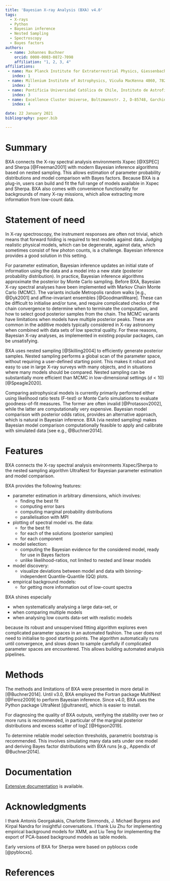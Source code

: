 ```yaml
---
title: 'Bayesian X-ray Analysis (BXA) v4.0'
tags:
  - X-rays
  - Python
  - Bayesian inference
  - Nested Sampling
  - Spectroscopy
  - Bayes factors
authors:
  - name: Johannes Buchner
    orcid: 0000-0003-0872-7098
    affiliation: "1, 2, 3, 4"
affiliations:
 - name: Max Planck Institute for Extraterrestrial Physics, Giessenbachstrasse, 85741 Garching, Germany.
   index: 1
 - name: Millenium Institute of Astrophysics, Vicuña MacKenna 4860, 7820436 Macul, Santiago, Chile
   index: 2
 - name: Pontificia Universidad Católica de Chile, Instituto de Astrofísica, Casilla 306, Santiago 22, Chile.
   index: 3
 - name: Excellence Cluster Universe, Boltzmannstr. 2, D-85748, Garching, Germany
   index: 4

date: 22 January 2021
bibliography: paper.bib

---
```


# Summary

BXA connects the X-ray spectral analysis environments Xspec
[@XSPEC] and Sherpa [@Freeman2001]
with modern Bayesian inference algorithms based on nested sampling.
This allows estimation of parameter probability distributions and
model comparison with Bayes factors. Because BXA is a plug-in,
users can build and fit the full range of models
available in Xspec and Sherpa.
BXA also comes with convenience functionality for backgrounds
of many X-ray missions, which allow extracting more information from low-count data.

# Statement of need

In X-ray spectroscopy, the instrument responses are often not trivial,
which means that forward folding is required to test models against data.
Judging realistic physical models, which can be degenerate,
against data, which sometimes consist of few photon counts, is a challenge.
Bayesian inference provides a good solution in this setting.

For parameter estimation, Bayesian inference updates an initial state of information
using the data and a model into a new state (posterior probability distribution).
In practice, Bayesian inference algorithms approximate the posterior by Monte Carlo sampling.
Before BXA, Bayesian X-ray spectral analyses have been implemented with
Markov Chain Monte Carlo (MCMC).
The variants include Metropolis random walks [e.g., @Dyk2001] and
affine-invariant ensembles [@GoodmanWeare].
These can be difficult to initialise and/or tune, and require complicated
checks of the chain convergence to determine when to terminate the computation,
and how to select good posterior samples from the chain.
The MCMC variants have limitations when models have multiple posterior peaks. These are
common in the additive models typically considered in X-ray astronomy
when combined with data sets of low spectral quality.
For these reasons, Bayesian X-ray analyses, as implemented in existing
popular packages, can be unsatisfying.

BXA uses nested sampling [@Skilling2004] to efficiently generate posterior samples.
Nested sampling performs a global scan of the parameter space,
without requiring a user-defined starting point.
This makes it robust and easy to use in large X-ray surveys with many objects,
and in situations where many models should be compared.
Nested sampling can be substantially more efficient than MCMC
in low-dimensional settings ($d<10$) [@Speagle2020].

Comparing astrophysical models is currently primarily performed either
using likelihood ratio tests (F-test) or Monte Carlo simulations to evaluate
goodness-of-fit measures. The former are often invalid [@Protassov2002],
while the latter are computationally very expensive.
Bayesian model comparison with posterior odds ratios, provides an
alternative approach, which is natural in Bayesian inference.
BXA (via nested sampling) makes Bayesian model comparison computationally
feasible to apply and calibrate with simulated data [see e.g., @Buchner2014].

# Features

BXA connects the X-ray spectral analysis environments Xspec/Sherpa
to the nested sampling algorithm UltraNest
for Bayesian parameter estimation and model comparison.

BXA provides the following features:

* parameter estimation in arbitrary dimensions, which involves:
   * finding the best fit
   * computing error bars
   * computing marginal probability distributions
   * parallelisation with MPI
* plotting of spectral model vs. the data:
   * for the best fit
   * for each of the solutions (posterior samples)
   * for each component
* model selection:
   * computing the Bayesian evidence for the considered model,
     ready for use in Bayes factors
   * unlike likelihood-ratios, not limited to nested and linear models
* model discovery:
   * visualize deviations between model and data with binning-independent Quantile-Quantile (QQ) plots.
* empirical background models:
   * for getting more information out of low-count spectra

BXA shines especially

* when systematically analysing a large data-set, or
* when comparing multiple models
* when analysing low counts data-set with realistic models

because its robust and unsupervised fitting algorithm explores
even complicated parameter spaces in an automated fashion.
The user does not need to initialise to good starting points.
The algorithm automatically runs until convergence, and slows down to sample
carefully if complicated parameter spaces are encountered.
This allows building automated analysis pipelines.


# Methods

The methods and limitations of BXA were presented in more detail in
 [@Buchner2014].
Until v3.0, BXA employed the Fortran package MultiNest [@Feroz2009] to
perform Bayesian inference.
Since v4.0, BXA uses the Python package UltraNest [@ultranest],
which is easier to install.

For diagnosing the quality of BXA outputs, verifying the stability
over two or more runs is recommended, in particular of
the marginal posterior distributions and excess scatter of logZ [@Higson2019].

To determine reliable model selection thresholds, parametric bootstrap is recommended.
This involves simulating many data sets under one model and deriving Bayes factor distributions
with BXA runs [e.g., Appendix of @Buchner2014].

# Documentation

[Extensive documentation](https://johannesbuchner.github.io/BXA/) is available.



# Acknowledgments

I thank Antonis Georgakakis, Charlotte Simmonds, J. Michael Burgess and Kirpal Nandra
for insightful conversations.
I thank Liu Zhu for implementing empirical background models for XMM,
and Liu Teng for implementing the export of PCA-based background models as table models.

Early versions of BXA for Sherpa were based on pyblocxs code [@pyblocxs].

# References
